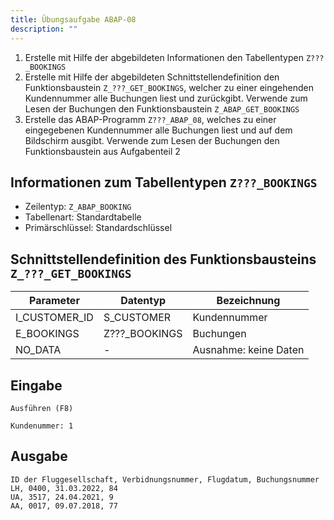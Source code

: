 ```yaml
---
title: Übungsaufgabe ABAP-08
description: ""
---
```


1. Erstelle mit Hilfe der abgebildeten Informationen den Tabellentypen `Z???_BOOKINGS`
2. Erstelle mit Hilfe der abgebildeten Schnittstellendefinition den Funktionsbaustein `Z_???_GET_BOOKINGS`, welcher zu einer eingehenden Kundennummer alle Buchungen liest und zurückgibt. Verwende zum Lesen der Buchungen den Funktionsbaustein 
`Z_ABAP_GET_BOOKINGS`
3. Erstelle das ABAP-Programm `Z???_ABAP_08`, welches zu einer eingegebenen Kundennummer alle Buchungen liest und auf dem Bildschirm ausgibt. Verwende zum Lesen der Buchungen den Funktionsbaustein aus Aufgabenteil 2

## Informationen zum Tabellentypen `Z???_BOOKINGS`
- Zeilentyp: `Z_ABAP_BOOKING`
- Tabellenart: Standardtabelle
- Primärschlüssel: Standardschlüssel

## Schnittstellendefinition des Funktionsbausteins `Z_???_GET_BOOKINGS`
| Parameter     | Datentyp      | Bezeichnung           |
| ------------- | ------------- | --------------------- |
| I_CUSTOMER_ID | S_CUSTOMER    | Kundennummer          |
| E_BOOKINGS    | Z???_BOOKINGS | Buchungen             |
| NO_DATA       | -             | Ausnahme: keine Daten |

## Eingabe
```
Ausführen (F8)

Kundenummer: 1
```

## Ausgabe
```
ID der Fluggesellschaft, Verbidnungsnummer, Flugdatum, Buchungsnummer
LH, 0400, 31.03.2022, 84
UA, 3517, 24.04.2021, 9
AA, 0017, 09.07.2018, 77
```